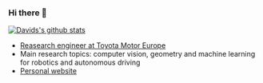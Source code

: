 ### Hi there 👋
[![Davids's github stats](https://github-readme-stats.vercel.app/api?username=DavidTorresOcana)](https://github.com/DavidTorresOcana)

 - [Reasearch engineer at Toyota Motor Europe](https://www.linkedin.com/in/davidtorresocana/)
 - Main research topics: computer vision, geometry and machine learning for robotics and autonomous driving
 - [Personal website](davidtorr.es)
 
<!--
**DavidTorresOcana/DavidTorresOcana** is a ✨ _special_ ✨ repository because its `README.md` (this file) appears on your GitHub profile.

Here are some ideas to get you started:

- 🔭 I’m currently working on ...
- 🌱 I’m currently learning ...
- 👯 I’m looking to collaborate on ...
- 🤔 I’m looking for help with ...
- 💬 Ask me about ...
- 📫 How to reach me: ...
- 😄 Pronouns: ...
- ⚡ Fun fact: ...
-->
